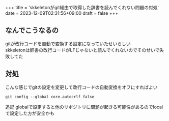 +++
title = 'skkeletonがgit経由で取得した辞書を読んでくれない問題の対処'
date = 2023-12-09T02:31:56+09:00
draft = false
+++

## なんでこうなるの
gitが改行コードを自動で変換する設定になっていたせいらしい  
skkeletonは辞書の改行コードがLFじゃないと読んでくれないのでそのせいで失敗してた

## 対処
こんな感じでgitの設定を変更して改行コードの自動変換をオフにすればよい
```
git config --global core.autocrlf false
```

追記
globalで設定すると他のリポジトリに問題が起きる可能性があるのでlocalで設定した方が安全かも
